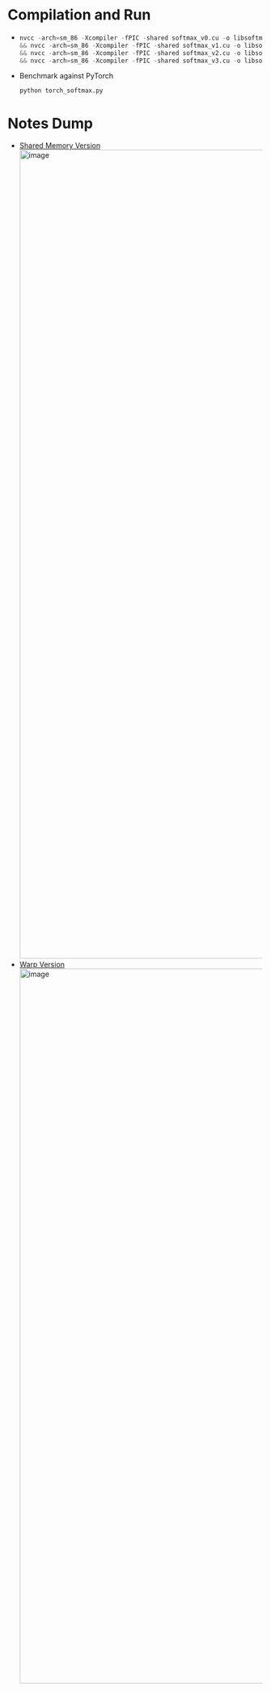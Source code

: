 # Compilation and Run
* ```python
  nvcc -arch=sm_86 -Xcompiler -fPIC -shared softmax_v0.cu -o libsoftmax_v0.so \
  && nvcc -arch=sm_86 -Xcompiler -fPIC -shared softmax_v1.cu -o libsoftmax_v1.so \
  && nvcc -arch=sm_86 -Xcompiler -fPIC -shared softmax_v2.cu -o libsoftmax_v2.so \
  && nvcc -arch=sm_86 -Xcompiler -fPIC -shared softmax_v3.cu -o libsoftmax_v3.so
  ```
* Benchmark against PyTorch
  ```python
  python torch_softmax.py
  ```

# Notes Dump
* [Shared Memory Version](https://github.com/VachanVY/gpu-programming/blob/main/softmax_cuda/softmax_v2.cu)
  <img width="1316" height="1600" alt="image" src="https://github.com/user-attachments/assets/a757b90f-7e7b-42b6-be53-53b0d72c3489" />
* [Warp Version](https://github.com/VachanVY/gpu-programming/blob/main/softmax_cuda/softmax_v3.cu)
  <img width="1047" height="1414" alt="image" src="https://github.com/user-attachments/assets/c83e668a-b61c-491b-b233-be90a1b95a13" />

